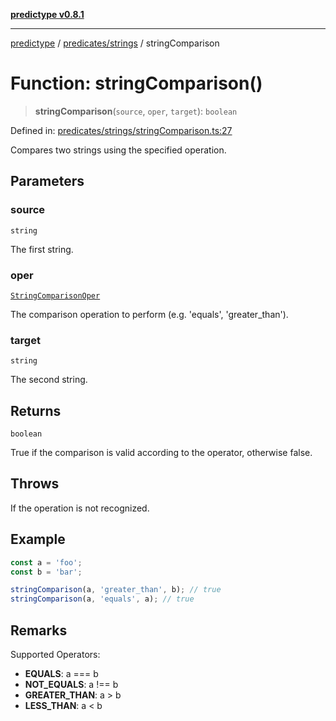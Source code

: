 [**predictype v0.8.1**](../../../README.md)

***

[predictype](../../../modules.md) / [predicates/strings](../README.md) / stringComparison

# Function: stringComparison()

> **stringComparison**(`source`, `oper`, `target`): `boolean`

Defined in: [predicates/strings/stringComparison.ts:27](https://github.com/maduhaime/predictype/blob/2310adbaccb6fbc00cdab8e345e79bd5b09e40f5/src/predicates/strings/stringComparison.ts#L27)

Compares two strings using the specified operation.

## Parameters

### source

`string`

The first string.

### oper

[`StringComparisonOper`](../../../strings/enums/type-aliases/StringComparisonOper.md)

The comparison operation to perform (e.g. 'equals', 'greater_than').

### target

`string`

The second string.

## Returns

`boolean`

True if the comparison is valid according to the operator, otherwise false.

## Throws

If the operation is not recognized.

## Example

```ts
const a = 'foo';
const b = 'bar';

stringComparison(a, 'greater_than', b); // true
stringComparison(a, 'equals', a); // true
```

## Remarks

Supported Operators:
- **EQUALS**: a === b
- **NOT_EQUALS**: a !== b
- **GREATER_THAN**: a > b
- **LESS_THAN**: a < b
